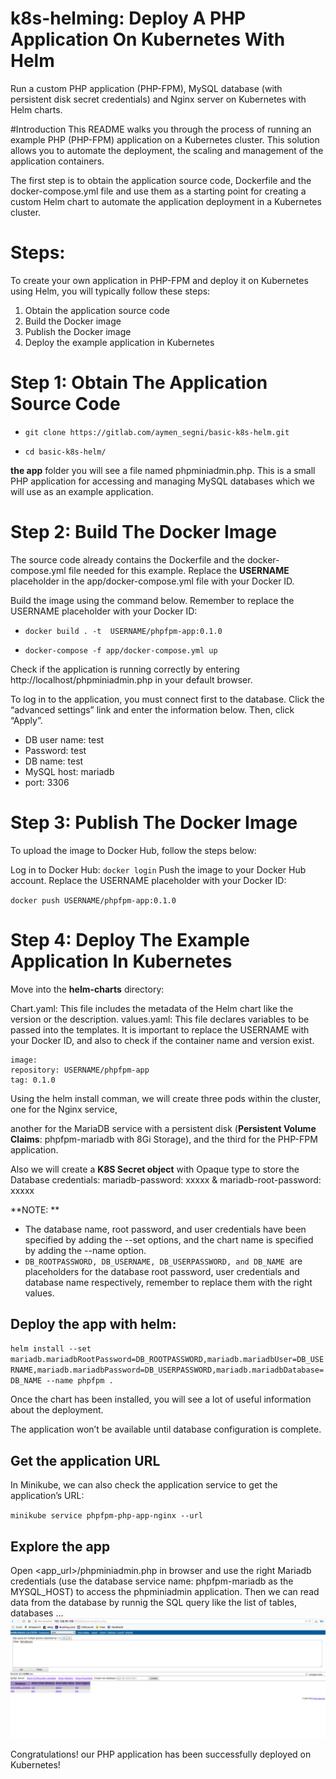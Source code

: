 # k8s-helming: Deploy A PHP Application On Kubernetes With Helm

Run a custom PHP application (PHP-FPM), MySQL database (with persistent disk secret credentials) and Nginx server on Kubernetes with Helm charts.

#Introduction
This README walks you through the process of running an example PHP (PHP-FPM) application on a Kubernetes cluster.
This solution allows you to automate the deployment, the scaling and management of the application containers.

The first step is to obtain the application source code, Dockerfile and the docker-compose.yml file
and use them as a starting point for creating a custom Helm chart to automate the application deployment in a Kubernetes cluster. 

# Steps:
To create your own application in PHP-FPM and deploy it on Kubernetes using Helm, you will typically follow these steps:

1.  Obtain the application source code
2.  Build the Docker image
3.  Publish the Docker image
4.  Deploy the example application in Kubernetes

# Step 1: Obtain The Application Source Code


* `git clone https://gitlab.com/aymen_segni/basic-k8s-helm.git`


* `cd basic-k8s-helm/`

**the app** folder you will see a file named phpminiadmin.php. This is a small PHP application for accessing and managing MySQL databases which we will use as an example application.

# Step 2: Build The Docker Image
The source code already contains the Dockerfile and the docker-compose.yml file needed for this example.
Replace the **USERNAME** placeholder in the app/docker-compose.yml file with your Docker ID.

Build the image using the command below. Remember to replace the USERNAME placeholder with your Docker ID:

* `docker build . -t  USERNAME/phpfpm-app:0.1.0`

* `docker-compose -f app/docker-compose.yml up`

Check if the application is running correctly by entering http://localhost/phpminiadmin.php in your default browser.

To log in to the application, you must connect first to the database. Click the “advanced settings” link and enter the information below. Then, click “Apply”.
*  DB user name: test
*  Password: test
*  DB name: test
*  MySQL host: mariadb
*  port: 3306

# Step 3: Publish The Docker Image

To upload the image to Docker Hub, follow the steps below:

Log in to Docker Hub: `docker login`
Push the image to your Docker Hub account. Replace the USERNAME placeholder with your Docker ID:

`docker push USERNAME/phpfpm-app:0.1.0`

# Step 4: Deploy The Example Application In Kubernetes 

Move into the **helm-charts** directory: 

Chart.yaml: This file includes the metadata of the Helm chart like the version or the description.
values.yaml: This file declares variables to be passed into the templates. It is important to replace the USERNAME with your Docker ID, and also to check if the container name and version exist.

```
image:
repository: USERNAME/phpfpm-app
tag: 0.1.0
```



Using the helm install comman, we will create three pods within the cluster, one for the Nginx service,

another for the MariaDB service with a persistent disk (**Persistent Volume Claims**: phpfpm-mariadb with 8Gi Storage), and the third for the PHP-FPM application.

Also we will create a **K8S Secret object** with Opaque type to store the Database credentials: mariadb-password: xxxxx & mariadb-root-password: xxxxx

**NOTE: **
* The database name, root password, and user credentials have been specified by adding the --set options, and the chart name is specified by adding the --name option.
* `DB_ROOTPASSWORD, DB_USERNAME, DB_USERPASSWORD, and DB_NAME `are placeholders for the database root password, user credentials and database name respectively, remember to replace them with the right values.

## Deploy the app with helm:

`helm install --set mariadb.mariadbRootPassword=DB_ROOTPASSWORD,mariadb.mariadbUser=DB_USERNAME,mariadb.mariadbPassword=DB_USERPASSWORD,mariadb.mariadbDatabase=DB_NAME --name phpfpm .`


Once the chart has been installed, you will see a lot of useful information about the deployment.

The application won’t be available until database configuration is complete. 

## Get the application URL

In Minikube, we can also check the application service to get the application’s URL:

`minikube service phpfpm-php-app-nginx --url`

## Explore the app
Open <app_url>/phpminiadmin.php in browser and use the right Mariadb credentials (use the database service name: phpfpm-mariadb as the MYSQL_HOST) to access the phpminiadmin application.
Then we can read data  from the database by runnig the SQL query  like the list of tables, databases ... 
![alt APP](result.png)


Congratulations! our PHP application has been successfully deployed on Kubernetes!



